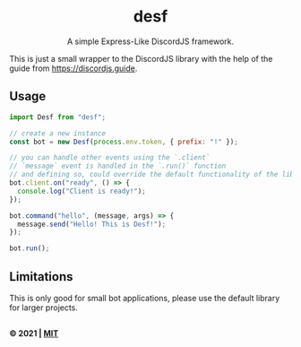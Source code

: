 <div align="center">
    <h1>desf</h1>
    <p>A simple Express-Like DiscordJS framework. </p>
</div>

This is just a small wrapper to the DiscordJS library with the help of the guide from https://discordjs.guide.

## Usage

```js
import Desf from "desf";

// create a new instance
const bot = new Desf(process.env.token, { prefix: "!" });

// you can handle other events using the `.client`
// `message` event is handled in the `.run()` function
// and defining so, could override the default functionality of the library
bot.client.on("ready", () => {
  console.log("Client is ready!");
});

bot.command("hello", (message, args) => {
  message.send("Hello! This is Desf!");
});

bot.run();
```

## Limitations

This is only good for small bot applications, please use the default library for larger projects.

##

#### &copy; 2021 | [MIT](./LICENSE)
